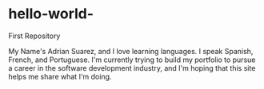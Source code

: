 # hello-world-
First Repository

My Name's Adrian Suarez, and I love learning languages. I speak Spanish, French, and Portuguese. I'm currently trying to build my portfolio to pursue a career in the software development industry, and I'm hoping that this site helps me share what I'm doing.
